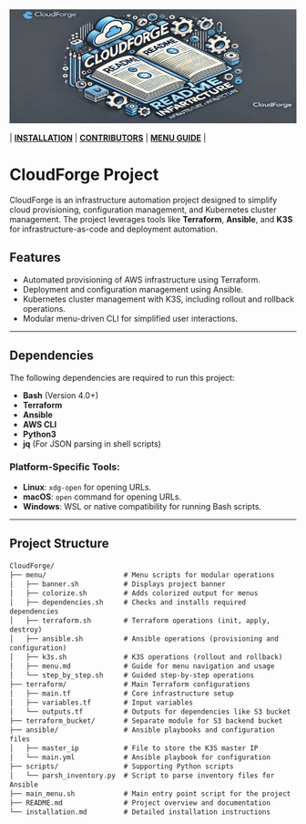 <img src="assets/README.png" alt="README" style="width: 100%; height: 200px; object-fit: fit;">

| **[INSTALLATION](INSTALLATION.md)** | **[CONTRIBUTORS](CONTRIBUTORS.md)** | **[MENU GUIDE](menu/MENU.md)** |

# CloudForge Project

CloudForge is an infrastructure automation project designed to simplify cloud provisioning, configuration management, and Kubernetes cluster management. The project leverages tools like **Terraform**, **Ansible**, and **K3S** for infrastructure-as-code and deployment automation.

## Features

- Automated provisioning of AWS infrastructure using Terraform.
- Deployment and configuration management using Ansible.
- Kubernetes cluster management with K3S, including rollout and rollback operations.
- Modular menu-driven CLI for simplified user interactions.

---

## Dependencies

The following dependencies are required to run this project:

- **Bash** (Version 4.0+)
- **Terraform**
- **Ansible**
- **AWS CLI**
- **Python3**
- **jq** (For JSON parsing in shell scripts)

### Platform-Specific Tools:
- **Linux**: `xdg-open` for opening URLs.
- **macOS**: `open` command for opening URLs.
- **Windows**: WSL or native compatibility for running Bash scripts.

---

## Project Structure

```plaintext
CloudForge/
├── menu/                   # Menu scripts for modular operations
│   ├── banner.sh           # Displays project banner
│   ├── colorize.sh         # Adds colorized output for menus
│   ├── dependencies.sh     # Checks and installs required dependencies
│   ├── terraform.sh        # Terraform operations (init, apply, destroy)
│   ├── ansible.sh          # Ansible operations (provisioning and configuration)
│   ├── k3s.sh              # K3S operations (rollout and rollback)
│   ├── menu.md             # Guide for menu navigation and usage
│   └── step_by_step.sh     # Guided step-by-step operations
├── terraform/              # Main Terraform configurations
│   ├── main.tf             # Core infrastructure setup
│   ├── variables.tf        # Input variables
│   └── outputs.tf          # Outputs for dependencies like S3 bucket
├── terraform_bucket/       # Separate module for S3 backend bucket
├── ansible/                # Ansible playbooks and configuration files
│   ├── master_ip           # File to store the K3S master IP
│   └── main.yml            # Ansible playbook for configuration
├── scripts/                # Supporting Python scripts
│   └── parsh_inventory.py  # Script to parse inventory files for Ansible
├── main_menu.sh            # Main entry point script for the project
├── README.md               # Project overview and documentation
└── installation.md         # Detailed installation instructions
```